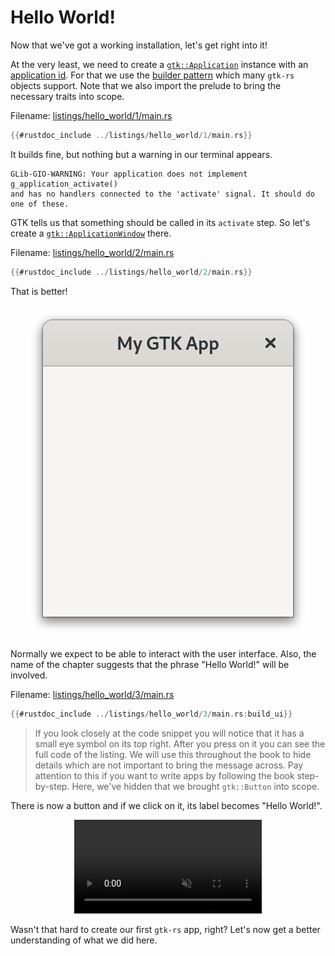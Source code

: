 # Hello World!

Now that we've got a working installation, let's get right into it!

At the very least, we need to create a [`gtk::Application`](https://gtk-rs.org/gtk4-rs/stable/latest/docs/gtk4/struct.Application.html) instance with an [application id](https://developer.gnome.org/documentation/tutorials/application-id.html).
For that we use the [builder pattern](https://rust-unofficial.github.io/patterns/patterns/creational/builder.html) which many `gtk-rs` objects support.
Note that we also import the prelude to bring the necessary traits into scope.

Filename: <a class=file-link href="https://github.com/gtk-rs/gtk4-rs/blob/master/book/listings/hello_world/1/main.rs">listings/hello_world/1/main.rs</a>

```rust
{{#rustdoc_include ../listings/hello_world/1/main.rs}}
```

It builds fine, but nothing but a warning in our terminal appears.

```
GLib-GIO-WARNING: Your application does not implement g_application_activate()
and has no handlers connected to the 'activate' signal. It should do one of these.
```

GTK tells us that something should be called in its `activate` step.
So let's create a [`gtk::ApplicationWindow`](https://gtk-rs.org/gtk4-rs/stable/latest/docs/gtk4/struct.ApplicationWindow.html) there.

Filename: <a class=file-link href="https://github.com/gtk-rs/gtk4-rs/blob/master/book/listings/hello_world/2/main.rs">listings/hello_world/2/main.rs</a>

```rust
{{#rustdoc_include ../listings/hello_world/2/main.rs}}
```
That is better!

<div style="text-align:center"><img src="img/hello_world_empty.png" alt="An empty window with a header bar with label 'My GTK App'"/></div>

Normally we expect to be able to interact with the user interface.
Also, the name of the chapter suggests that the phrase "Hello World!" will be involved.

Filename: <a class=file-link href="https://github.com/gtk-rs/gtk4-rs/blob/master/book/listings/hello_world/3/main.rs">listings/hello_world/3/main.rs</a>

```rust
{{#rustdoc_include ../listings/hello_world/3/main.rs:build_ui}}
```

> If you look closely at the code snippet you will notice that it has a small eye symbol on its top right.
> After you press on it you can see the full code of the listing.
> We will use this throughout the book to hide details which are not important to bring the message across.
> Pay attention to this if you want to write apps by following the book step-by-step.
> Here, we've hidden that we brought `gtk::Button` into scope.

There is now a button and if we click on it, its label becomes "Hello World!".

<div style="text-align:center">
 <video autoplay muted loop>
  <source src="vid/hello_world_button.webm" type="video/webm">
  <p>A video which shows that pressing on the button changes it's label</p>
 </video>
</div>

Wasn't that hard to create our first `gtk-rs` app, right?
Let's now get a better understanding of what we did here.
